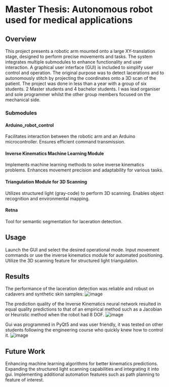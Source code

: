 # Master Thesis: Autonomous robot used for medical applications

## Overview

This project presents a robotic arm mounted onto a large XY-translation stage, designed to perform precise movements and tasks.
The system integrates multiple submodules to enhance functionality and user interaction. A graphical user interface (GUI) is included to simplify user control and operation.
The original purpose was to detect lacerations and to autonomously stitch by projecting the coordinates onto a 3D scan of the patient.
The project was done in less than a year with a group of six students.
2 Master students and 4 bachelor students.
I was lead organiser and sole programmer whilst the other group members focused on the mechanical side.

### Submodules

#### Arduino_robot_control
  Facilitates interaction between the robotic arm and an Arduino microcontroller.
  Ensures efficient command transmission.
#### Inverse Kinematics Machine Learning Module
  Implements machine learning methods to solve inverse kinematics problems.
  Enhances movement precision and adaptability for various tasks.
#### Triangulation Module for 3D Scanning
  Utilizes structured light (gray-code) to perform 3D scanning.
  Enables object recognition and environmental mapping.
#### Retna
  Tool for semantic segmentation for laceration detection.


## Usage

Launch the GUI and select the desired operational mode.
Input movement commands or use the inverse kinematics module for automated positioning.
Utilize the 3D scanning feature for structured light triangulation.

## Results

The performance of the laceration detection was reliable and robust on cadavers and synthetic skin samples:
  ![image](https://github.com/user-attachments/assets/23193109-ef9f-43e1-91ce-e7dcb9d904ba)

The prediction quality of the Inverse Kinematics neural network resulted in equal quality predictions to that of an empirical method such as a Jacobian or Heuristic method when the robot had 8 DOF.
  ![image](https://github.com/user-attachments/assets/ffddbd20-145f-4fbb-9a4d-4b7047b7aa51)

Gui was programmed in PyQt5 and was user friendly, it was tested on other students following the engineering course who quickly knew how to control it.
  ![image](https://github.com/user-attachments/assets/f5c98158-81ef-4c84-b909-028f39b72117)


## Future Work

Enhancing machine learning algorithms for better kinematics predictions.
Expanding the structured light scanning capabilities and integrating it into gui.
Implementing additional automation features such as path planning to feature of interest.

